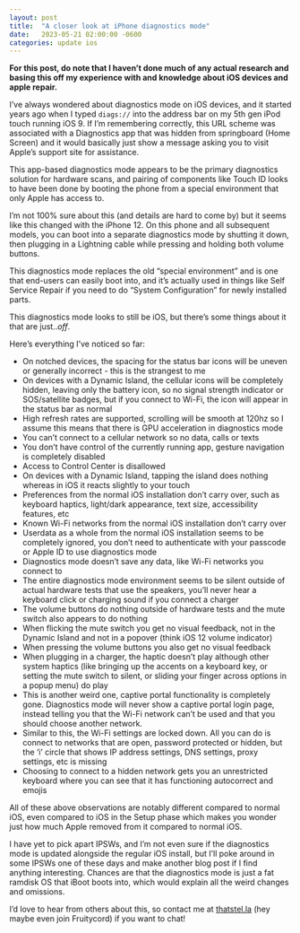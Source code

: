```yaml
---
layout: post
title:  "A closer look at iPhone diagnostics mode"
date:   2023-05-21 02:00:00 -0600
categories: update ios
---
```


**For this post, do note that I haven’t done much of any actual research and basing this off my experience with and knowledge about iOS devices and apple repair.**

I’ve always wondered about diagnostics mode on iOS devices, and it started years ago when I typed `diags://` into the address bar on my 5th gen iPod touch running iOS 9. If I’m remembering correctly, this URL scheme was associated with a Diagnostics app that was hidden from springboard (Home Screen) and it would basically just show a message asking you to visit Apple’s support site for assistance.

This app-based diagnostics mode appears to be the primary diagnostics solution for hardware scans, and pairing of components like Touch ID looks to have been done by booting the phone from a special environment that only Apple has access to.

I’m not 100% sure about this (and details are hard to come by) but it seems like this changed with the iPhone 12. On this phone and all subsequent models, you can boot into a separate diagnostics mode by shutting it down, then plugging in a Lightning cable while pressing and holding both volume buttons. 

This diagnostics mode replaces the old “special environment” and is one that end-users can easily boot into, and it’s actually used in things like Self Service Repair if you need to do “System Configuration” for newly installed parts. 

This diagnostics mode looks to still be iOS, but there’s some things about it that are just..*off*.

Here’s everything I’ve noticed so far:
* On notched devices, the spacing for the status bar icons will be uneven or generally incorrect - this is the strangest to me
* On devices with a Dynamic Island, the cellular icons will be completely hidden, leaving only the battery icon, so no signal strength indicator or SOS/satellite badges, but if you connect to Wi-Fi, the icon will appear in the status bar as normal
* High refresh rates are supported, scrolling will be smooth at 120hz so I assume this means that there is GPU acceleration in diagnostics mode
* You can’t connect to a cellular network so no data, calls or texts
* You don’t have control of the currently running app, gesture navigation is completely disabled
* Access to Control Center is disallowed
* On devices with a Dynamic Island, tapping the island does nothing whereas in iOS it reacts slightly to your touch
* Preferences from the normal iOS installation don’t carry over, such as keyboard haptics, light/dark appearance, text size, accessibility features, etc
* Known Wi-Fi networks from the normal iOS installation don’t carry over
* Userdata as a whole from the normal iOS installation seems to be completely ignored, you don’t need to authenticate with your passcode or Apple ID to use diagnostics mode
* Diagnostics mode doesn’t save any data, like Wi-Fi networks you connect to 
* The entire diagnostics mode environment seems to be silent outside of actual hardware tests that use the speakers, you’ll never hear a keyboard click or charging sound if you connect a charger
* The volume buttons do nothing outside of hardware tests and the mute switch also appears to do nothing 
* When flicking the mute switch you get no visual feedback, not in the Dynamic Island and not in a popover (think iOS 12 volume indicator)
* When pressing the volume buttons you also get no visual feedback
* When plugging in a charger, the haptic doesn’t play although other system haptics (like bringing up the accents on a keyboard key, or setting the mute switch to silent, or sliding your finger across options in a popup menu) do play
* This is another weird one, captive portal functionality is completely gone. Diagnostics mode will never show a captive portal login page, instead telling you that the Wi-Fi network can’t be used and that you should choose another network.
* Similar to this, the Wi-Fi settings are locked down. All you can do is connect to networks that are open, password protected or hidden, but the ‘i’ circle that shows IP address settings, DNS settings, proxy settings, etc is missing 
* Choosing to connect to a hidden network gets you an unrestricted keyboard where you can see that it has functioning autocorrect and emojis

All of these above observations are notably different compared to normal iOS, even compared to iOS in the Setup phase which makes you wonder just how much Apple removed from it compared to normal iOS.

I have yet to pick apart IPSWs, and I’m not even sure if the diagnostics mode is updated alongside the regular iOS install, but I’ll poke around in some IPSWs one of these days and make another blog post if I find anything interesting. Chances are that the diagnostics mode is just a fat ramdisk OS that iBoot boots into, which would explain all the weird changes and omissions.

I’d love to hear from others about this, so contact me at [thatstel.la](//thatstel.la) (hey maybe even join Fruitycord) if you want to chat!